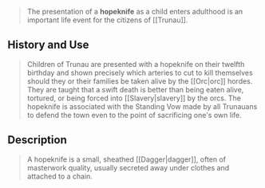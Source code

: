 > The presentation of a **hopeknife** as a child enters adulthood is an important life event for the citizens of [[Trunau]].


## History and Use

> Children of Trunau are presented with a hopeknife on their twelfth birthday and shown precisely which arteries to cut to kill themselves should they or their families be taken alive by the [[Orc|orc]] hordes. They are taught that a swift death is better than being eaten alive, tortured, or being forced into [[Slavery|slavery]] by the orcs. The hopeknife is associated with the Standing Vow made by all Trunauans to defend the town even to the point of sacrificing one's own life.


## Description

> A hopeknife is a small, sheathed [[Dagger|dagger]], often of masterwork quality, usually secreted away under clothes and attached to a chain.







